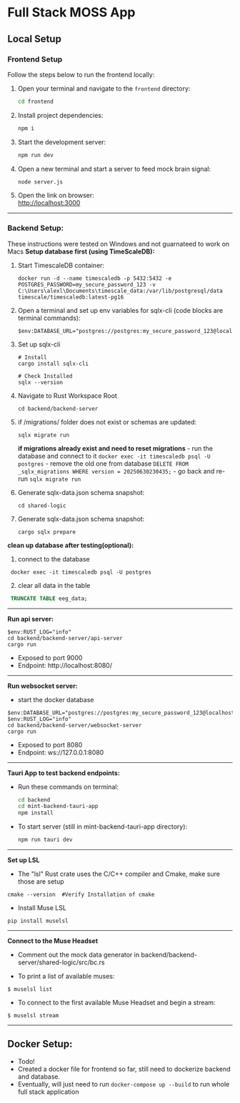 # Full Stack MOSS App
## Local Setup

### Frontend Setup

Follow the steps below to run the frontend locally:

1. Open your terminal and navigate to the `frontend` directory:
    ```sh
    cd frontend
    ```

2. Install project dependencies:
    ```sh
    npm i
    ```

3. Start the development server:
    ```sh
    npm run dev
    ```

4. Open a new terminal and start a server to feed mock brain signal:
    ```sh
    node server.js
    ```

5. Open the link on browser:  
    [http://localhost:3000](http://localhost:3000)
---

### Backend Setup:
These instructions were tested on Windows and not guarnateed to work on Macs
**Setup database first (using TimeScaleDB):**
1. Start TimescaleDB container:
    ```
    docker run -d --name timescaledb -p 5432:5432 -e POSTGRES_PASSWORD=my_secure_password_123 -v C:\Users\alexl\Documents\timescale_data:/var/lib/postgresql/data timescale/timescaledb:latest-pg16
    ```
2. Open a terminal and set up env variables for sqlx-cli (code blocks are terminal commands):
    ```
    $env:DATABASE_URL="postgres://postgres:my_secure_password_123@localhost:5432/postgres"
    ```
3. Set up sqlx-cli
    ```
    # Install
    cargo install sqlx-cli  

    # Check Installed 
    sqlx --version
    ```
4. Navigate to Rust Workspace Root
    ```
    cd backend/backend-server
    ```
5. if /migrations/ folder does not exist or schemas are updated:
    ```
    sqlx migrate run
    ```

    **if migrations already exist and need to reset migrations**
        - run the database and connect to it
        ```
        docker exec -it timescaledb psql -U postgres
        ```
        - remove the old one from database
        ```
        DELETE FROM _sqlx_migrations WHERE version = 20250630230435;
        ```
        - go back and re-run
        ```
        sqlx migrate run
        ```

6. Generate sqlx-data.json schema snapshot:
    ```
    cd shared-logic
    ```
7. Generate sqlx-data.json schema snapshot:
    ```
    cargo sqlx prepare
    ```

**clean up database after testing(optional):**
1. connect to the database
```
 docker exec -it timescaledb psql -U postgres
```
2. clear all data in the table
```sql
 TRUNCATE TABLE eeg_data;
```
---

**Run api server:**
```
$env:RUST_LOG="info"
cd backend/backend-server/api-server
cargo run
```
- Exposed to port 9000
- Endpoint: http://localhost:8080/

---

**Run websocket server:**
- start the docker database 
```
$env:DATABASE_URL="postgres://postgres:my_secure_password_123@localhost:5432/postgres"
$env:RUST_LOG="info"
cd backend/backend-server/websocket-server
cargo run
```
- Exposed to port 8080
- Endpoint: ws://127.0.0.1:8080

---
**Tauri App to test backend endpoints:**
- Run these commands on terminal:
    ```sh
    cd backend
    cd mint-backend-tauri-app
    npm install
    ```
- To start server (still in mint-backend-tauri-app directory):
    ```sh
    npm run tauri dev
    ```
---

**Set up LSL**
- The "lsl" Rust crate uses the C/C++ compiler and Cmake, make sure those are setup 
```
cmake --version  #Verify Installation of cmake
```

- Install Muse LSL
```
pip install muselsl
```

---
**Connect to the Muse Headset**
- Comment out the mock data generator in backend/backend-server/shared-logic/src/bc.rs

- To print a list of available muses:
```
$ muselsl list
```

- To connect to the first available Muse Headset and begin a stream:
```
$ muselsl stream  
```

---

## Docker Setup:
- Todo!
- Created a docker file for frontend so far, still need to dockerize backend and database.
- Eventually, will just need to run `docker-compose up --build` to run whole full stack application
